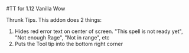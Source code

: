 #TT for 1.12 Vanilla Wow

Thrunk Tips. This addon does 2 things:
1) Hides red error text on center of screen. "This spell is not ready yet", "Not enough Rage", "Not in range", etc
2) Puts the Tool tip into the bottom right corner
